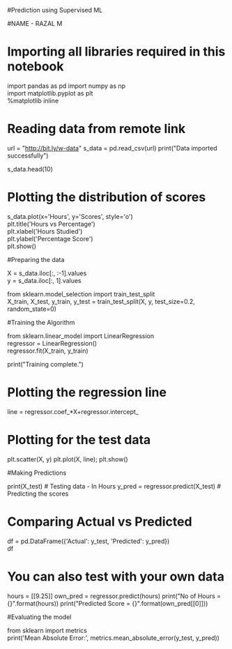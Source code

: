 #Prediction using Supervised ML

#NAME - RAZAL M

# Importing all libraries required in this notebook
import pandas as pd
import numpy as np  
import matplotlib.pyplot as plt  
%matplotlib inline

# Reading data from remote link
url = "http://bit.ly/w-data"
s_data = pd.read_csv(url)
print("Data imported successfully")

s_data.head(10)

# Plotting the distribution of scores
s_data.plot(x='Hours', y='Scores', style='o')  
plt.title('Hours vs Percentage')  
plt.xlabel('Hours Studied')  
plt.ylabel('Percentage Score')  
plt.show()

#Preparing the data

X = s_data.iloc[:, :-1].values  
y = s_data.iloc[:, 1].values

from sklearn.model_selection import train_test_split  
X_train, X_test, y_train, y_test = train_test_split(X, y, 
                            test_size=0.2, random_state=0)
                            
#Training the Algorithm

from sklearn.linear_model import LinearRegression  
regressor = LinearRegression()  
regressor.fit(X_train, y_train) 

print("Training complete.")

# Plotting the regression line
line = regressor.coef_*X+regressor.intercept_

# Plotting for the test data
plt.scatter(X, y)
plt.plot(X, line);
plt.show()

#Making Predictions

print(X_test) # Testing data - In Hours
y_pred = regressor.predict(X_test) # Predicting the scores

# Comparing Actual vs Predicted
df = pd.DataFrame({'Actual': y_test, 'Predicted': y_pred})  
df

# You can also test with your own data
hours = [[9.25]]
own_pred = regressor.predict(hours)
print("No of Hours = {}".format(hours))
print("Predicted Score = {}".format(own_pred[[0]]))

#Evaluating the model

from sklearn import metrics  
print('Mean Absolute Error:', 
      metrics.mean_absolute_error(y_test, y_pred))
